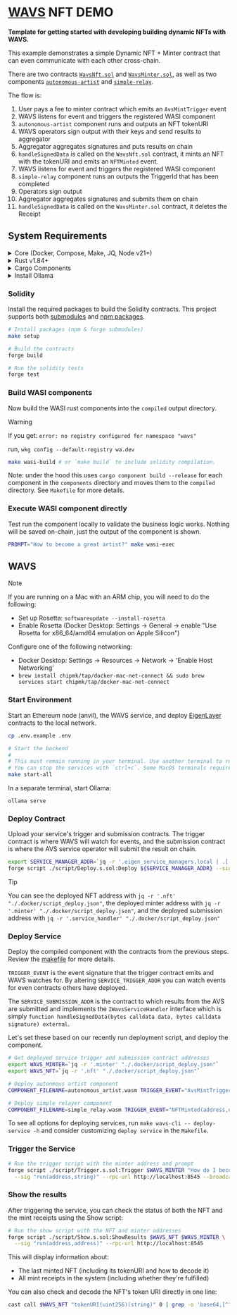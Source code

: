 # [WAVS](https://docs.wavs.xyz) NFT DEMO

**Template for getting started with developing building dynamic NFTs with WAVS.**

This example demonstrates a simple Dynamic NFT + Minter contract that can even communicate with each other cross-chain.

There are two contracts [`WavsNft.sol`](./src/contracts/WavsNft.sol) and [`WavsMinter.sol`](./src/contracts/WavsMinter.sol), as well as two components [`autonomous-artist`](./components/autonomous-artist/) and [`simple-relay`](./components/simple-relay/).

The flow is:

1. User pays a fee to minter contract which emits an `AvsMintTrigger` event
2. WAVS listens for event and triggers the registered WASI component
3. `autonomous-artist` component runs and outputs an NFT tokenURI
4. WAVS operators sign output with their keys and send results to aggregator
5. Aggregator aggregates signatures and puts results on chain
6. `handleSignedData` is called on the `WavsNft.sol` contract, it mints an NFT with the tokenURI and emits an `NFTMinted` event.
7. WAVS listens for event and triggers the registered WASI component
8. `simple-relay` component runs an outputs the TriggerId that has been completed
9. Operators sign output
10. Aggregator aggregates signatures and submits them on chain
11. `handleSignedData` is called on the `WavsMinter.sol` contract, it deletes the Receipt

## System Requirements

<details>
<summary>Core (Docker, Compose, Make, JQ, Node v21+)</summary>

### Docker

- **MacOS**: `brew install --cask docker`
- **Linux**: `sudo apt -y install docker.io`
- **Windows WSL**: [docker desktop wsl](https://docs.docker.com/desktop/wsl/#turn-on-docker-desktop-wsl-2) & `sudo chmod 666 /var/run/docker.sock`
- [Docker Documentation](https://docs.docker.com/get-started/get-docker/)

### Docker Compose

- **MacOS**: Already installed with Docker installer
- **Linux + Windows WSL**: `sudo apt-get install docker-compose-v2`
- [Compose Documentation](https://docs.docker.com/compose/)

### Make

- **MacOS**: `brew install make`
- **Linux + Windows WSL**: `sudo apt -y install make`
- [Make Documentation](https://www.gnu.org/software/make/manual/make.html)

### JQ

- **MacOS**: `brew install jq`
- **Linux + Windows WSL**: `sudo apt -y install jq`
- [JQ Documentation](https://jqlang.org/download/)

### Node.js

- **Required Version**: v21+
- [Installation via NVM](https://github.com/nvm-sh/nvm?tab=readme-ov-file#installing-and-updating)
</details>

<details>

<summary>Rust v1.84+</summary>

### Rust Installation

```bash
curl --proto '=https' --tlsv1.2 -sSf https://sh.rustup.rs | sh

rustup toolchain install stable
rustup target add wasm32-wasip2
```

### Upgrade Rust

```bash
# Remove old targets if present
rustup target remove wasm32-wasi || true
rustup target remove wasm32-wasip1 || true

# Update and add required target
rustup update stable
rustup target add wasm32-wasip2
```

</details>

<details>
<summary>Cargo Components</summary>

### Install Cargo Components

```bash
# Install required cargo components
# https://github.com/bytecodealliance/cargo-component#installation
cargo install cargo-binstall
cargo binstall cargo-component warg-cli wkg --locked --no-confirm --force

# Configure default registry
wkg config --default-registry wa.dev
```

</details>

<details>
<summary>Install Ollama</summary>
### Install Ollama

This example use an LLM configured for determinism, run locally with Ollama. The model is llama3.1, but other open source models can be used if you change the config in `components/automous-artist/src`.

For more information about AVSs and deterministic AI, see our [blog post on the subject](https://www.layer.xyz/news-and-insights/deterministic-ai).

You can download Ollama here: https://ollama.com/

Get the llama 3.1 model.

```bash
ollama pull llama3.1
```

Note: in a production AVS environment, you would need to ship an AVS that bundles WAVS and Ollama together into a new docker image. More information on support for WAVS sidecars will be forthcoming in a future release.

</details>

### Solidity

Install the required packages to build the Solidity contracts. This project supports both [submodules](./.gitmodules) and [npm packages](./package.json).

```bash
# Install packages (npm & forge submodules)
make setup

# Build the contracts
forge build

# Run the solidity tests
forge test
```

### Build WASI components

Now build the WASI rust components into the `compiled` output directory.

> [!WARNING]
> If you get: `error: no registry configured for namespace "wavs"`
>
> run, `wkg config --default-registry wa.dev`

```bash
make wasi-build # or `make build` to include solidity compilation.
```

Note: under the hood this uses `cargo component build --release` for each component in the `components` directory and moves them to the `compiled` directory. See `Makefile` for more details.

### Execute WASI component directly

Test run the component locally to validate the business logic works. Nothing will be saved on-chain, just the output of the component is shown.

```bash
PROMPT="How to become a great artist?" make wasi-exec
```

## WAVS

> [!NOTE]
> If you are running on a Mac with an ARM chip, you will need to do the following:
>
> - Set up Rosetta: `softwareupdate --install-rosetta`
> - Enable Rosetta (Docker Desktop: Settings -> General -> enable "Use Rosetta for x86_64/amd64 emulation on Apple Silicon")
>
> Configure one of the following networking:
>
> - Docker Desktop: Settings -> Resources -> Network -> 'Enable Host Networking'
> - `brew install chipmk/tap/docker-mac-net-connect && sudo brew services start chipmk/tap/docker-mac-net-connect`

### Start Environment

Start an Ethereum node (anvil), the WAVS service, and deploy [EigenLayer](https://www.eigenlayer.xyz/) contracts to the local network.

```bash
cp .env.example .env

# Start the backend
#
# This must remain running in your terminal. Use another terminal to run other commands.
# You can stop the services with `ctrl+c`. Some MacOS terminals require pressing it twice.
make start-all
```

In a separate terminal, start Ollama:

```
ollama serve
```

### Deploy Contract

Upload your service's trigger and submission contracts. The trigger contract is where WAVS will watch for events, and the submission contract is where the AVS service operator will submit the result on chain.

```bash
export SERVICE_MANAGER_ADDR=`jq -r '.eigen_service_managers.local | .[-1]' .docker/deployments.json`
forge script ./script/Deploy.s.sol:Deploy ${SERVICE_MANAGER_ADDR} --sig "run(string)" --rpc-url http://localhost:8545 --broadcast
```

> [!TIP]
> You can see the deployed NFT address with `jq -r '.nft' "./.docker/script_deploy.json"`,
> the deployed minter address with `jq -r '.minter' "./.docker/script_deploy.json"`,
> and the deployed submission address with `jq -r '.service_handler' "./.docker/script_deploy.json"`

### Deploy Service

Deploy the compiled component with the contracts from the previous steps. Review the [makefile](./Makefile) for more details.

`TRIGGER_EVENT` is the event signature that the trigger contract emits and WAVS watches for. By altering `SERVICE_TRIGGER_ADDR` you can watch events for even contracts others have deployed.

The `SERVICE_SUBMISSION_ADDR` is the contract to which results from the AVS are submitted and implements the `IWavsServiceHandler` interface which is simply `function handleSignedData(bytes calldata data, bytes calldata signature) external`.

Let's set these based on our recently run deployment script, and deploy the component.

```bash
# Get deployed service trigger and submission contract addresses
export WAVS_MINTER=`jq -r '.minter' "./.docker/script_deploy.json"`
export WAVS_NFT=`jq -r '.nft' "./.docker/script_deploy.json"`

# Deploy autonmous artist component
COMPONENT_FILENAME=autonomous_artist.wasm TRIGGER_EVENT="AvsMintTrigger(address,string,uint64,uint8)" SERVICE_TRIGGER_ADDR=$WAVS_MINTER SERVICE_SUBMISSION_ADDR=$WAVS_NFT make deploy-service

# Deploy simple relayer component
COMPONENT_FILENAME=simple_relay.wasm TRIGGER_EVENT="NFTMinted(address,uint256,string,uint64)" SERVICE_TRIGGER_ADDR=$WAVS_NFT SERVICE_SUBMISSION_ADDR=$WAVS_MINTER make deploy-service
```

To see all options for deploying services, run `make wavs-cli -- deploy-service -h` and consider customizing `deploy service` in the `Makefile`.

### Trigger the Service

```bash
# Run the trigger script with the minter address and prompt
forge script ./script/Trigger.s.sol:Trigger $WAVS_MINTER "How do I become a great Artist?" \
  --sig "run(address,string)" --rpc-url http://localhost:8545 --broadcast
```

### Show the results

After triggering the service, you can check the status of both the NFT and the mint receipts using the Show script:

```bash
# Run the show script with the NFT and minter addresses
forge script ./script/Show.s.sol:ShowResults $WAVS_NFT $WAVS_MINTER \
  --sig "run(address,address)" --rpc-url http://localhost:8545
```

This will display information about:

- The last minted NFT (including its tokenURI and how to decode it)
- All mint receipts in the system (including whether they're fulfilled)

You can also check and decode the NFT's token URI directly in one line:

```bash
cast call $WAVS_NFT "tokenURI(uint256)(string)" 0 | grep -o 'base64,[^"]*' | cut -d',' -f2 | base64 -d | jq
```
